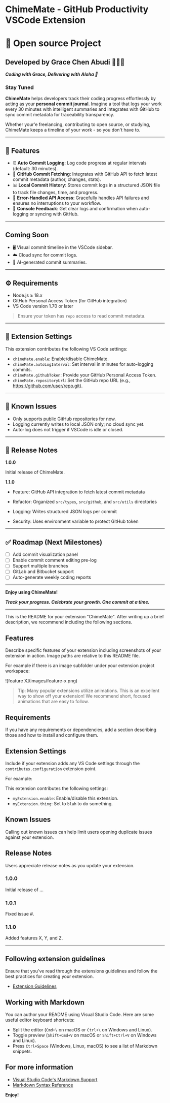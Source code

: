 # ChimeMate - GitHub Productivity VSCode Extension

# 🧠 Open source Project

## Developed by Grace Chen Abudi 👩🏽‍💻

**_Coding with Grace, Delivering with Aloha 🌺_**

### Stay Tuned

**ChimeMate** helps developers track their coding progress effortlessly by acting as your **personal commit journal**. Imagine a tool that logs your work every 30 minutes with intelligent summaries and integrates with GitHub to sync commit metadata for traceability transparency.

Whether your'e freelancing, contributing to open source, or studying, ChimeMate keeps a timeline of your work - so you don't have to.

---

## 🚀 Features

- ⏰ **Auto Commit Logging**: Log code progress at regular intervals (default: 30 minutes).
- 🧾 **GitHub Commit Fetching**: Integrates with GitHub API to fetch latest commit metadata (author, changes, stats).
- 📊 **Local Commit History**: Stores commit logs in a structured JSON file to track file changes, time, and progress.
- 🔐 **Error-Handled API Access**: Gracefully handles API failures and ensures no interruptions to your workflow.
- 💬 **Console Feedback**: Get clear logs and confirmation when auto-logging or syncing with GitHub.

---

## Coming Soon

- 🖥️ Visual commit timeline in the VSCode sidebar.
- ☁️ Cloud sync for commit logs.
- 🧠 AI-generated commit summaries.

---

## ⚙️ Requirements

- Node.js ≥ 18.x
- GitHub Personal Access Token (for GitHub integration)
- VS Code version 1.70 or later

> Ensure your token has `repo` access to read commit metadata.

---

## 🔧 Extension Settings

This extension contributes the following VS Code settings:

- `chimeMate.enable`: Enable/disable ChimeMate.
- `chimeMate.autoLogInterval`: Set interval in minutes for auto-logging commits.
- `chimeMate.githubToken`: Provide your GitHub Personal Access Token.
- `chimeMate.repositoryUrl`: Set the GitHub repo URL (e.g., https://github.com/user/repo.git).

---

## 🐞 Known Issues

- Only supports public GitHub repositories for now.
- Logging currently writes to local JSON only; no cloud sync yet.
- Auto-log does not trigger if VSCode is idle or closed.

---

## 📝 Release Notes

**1.0.0**

Initial release of ChimeMate.

**1.1.0**

- Feature: GitHub API integration to fetch latest commit metadata

- Refactor: Organized `src/types`, `src/github`, and `src/utils` directories

- Logging: Writes structured JSON logs per commit

- Security: Uses environment variable to protect GitHub token

---

## ✅ Roadmap (Next Milestones)

- [ ] Add commit visualization panel
- [ ] Enable commit comment editing pre-log
- [ ] Support multiple branches
- [ ] GitLab and Bitbucket support
- [ ] Auto-generate weekly coding reports

---

**Enjoy using ChimeMate!**

**_Track your progress. Celebrate your growth. One commit at a time._**

---

This is the README for your extension "ChimeMate". After writing up a brief description, we recommend including the following sections.

## Features

Describe specific features of your extension including screenshots of your extension in action. Image paths are relative to this README file.

For example if there is an image subfolder under your extension project workspace:

\!\[feature X\]\(images/feature-x.png\)

> Tip: Many popular extensions utilize animations. This is an excellent way to show off your extension! We recommend short, focused animations that are easy to follow.

## Requirements

If you have any requirements or dependencies, add a section describing those and how to install and configure them.

## Extension Settings

Include if your extension adds any VS Code settings through the `contributes.configuration` extension point.

For example:

This extension contributes the following settings:

- `myExtension.enable`: Enable/disable this extension.
- `myExtension.thing`: Set to `blah` to do something.

## Known Issues

Calling out known issues can help limit users opening duplicate issues against your extension.

## Release Notes

Users appreciate release notes as you update your extension.

### 1.0.0

Initial release of ...

### 1.0.1

Fixed issue #.

### 1.1.0

Added features X, Y, and Z.

---

## Following extension guidelines

Ensure that you've read through the extensions guidelines and follow the best practices for creating your extension.

- [Extension Guidelines](https://code.visualstudio.com/api/references/extension-guidelines)

## Working with Markdown

You can author your README using Visual Studio Code. Here are some useful editor keyboard shortcuts:

- Split the editor (`Cmd+\` on macOS or `Ctrl+\` on Windows and Linux).
- Toggle preview (`Shift+Cmd+V` on macOS or `Shift+Ctrl+V` on Windows and Linux).
- Press `Ctrl+Space` (Windows, Linux, macOS) to see a list of Markdown snippets.

## For more information

- [Visual Studio Code's Markdown Support](http://code.visualstudio.com/docs/languages/markdown)
- [Markdown Syntax Reference](https://help.github.com/articles/markdown-basics/)

**Enjoy!**
